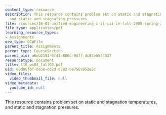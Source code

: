 ```yaml
---
content_type: resource
description: This resource contains problem set on static and stagnation temperatures,
  and static and stagnation pressures.
file: /courses/16-01-unified-engineering-i-ii-iii-iv-fall-2005-spring-2006/e0d06fbfde5ec62dd282be756a962e5c_t10_ps04_fall03.pdf
file_type: application/pdf
learning_resource_types:
- Assignments
ocw_type: OCWFile
parent_title: Assignments
parent_type: CourseSection
parent_uid: a6eb2151-6f41-806d-94ff-dc83eb5f4337
resourcetype: Document
title: t10_ps04_fall03.pdf
uid: e0d06fbf-de5e-c62d-d282-be756a962e5c
video_files:
  video_thumbnail_file: null
video_metadata:
  youtube_id: null
---
```

This resource contains problem set on static and stagnation temperatures, and static and stagnation pressures.